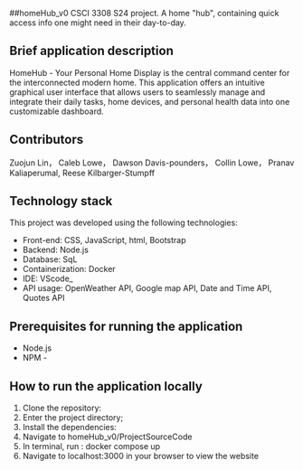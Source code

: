 ##homeHub_v0
CSCI 3308 S24 project. A home "hub", containing quick access info one might need in their day-to-day.
## Brief application description
HomeHub - Your Personal Home Display is the central command center for the interconnected modern home. This application offers an intuitive graphical user interface that allows users to seamlessly manage and integrate their daily tasks, home devices, and personal health data into one customizable dashboard.
## Contributors
Zuojun Lin，
Caleb Lowe，
Dawson Davis-pounders，
Collin Lowe，
Pranav Kaliaperumal,
Reese Kilbarger-Stumpff
## Technology stack
This project was developed using the following technologies:
- Front-end:  CSS, JavaScript, html, Bootstrap
- Backend: Node.js
- Database: SqL
- Containerization: Docker
- IDE: VScode_
- API usage: OpenWeather API, Google map API, Date and Time API, Quotes API
## Prerequisites for running the application
- Node.js
- NPM - 
## How to run the application locally
1. Clone the repository:
2. Enter the project directory;
3. Install the dependencies:
4. Navigate to homeHub_v0/ProjectSourceCode
5. In terminal, run : docker compose up
6. Navigate to localhost:3000 in your browser to view the website

